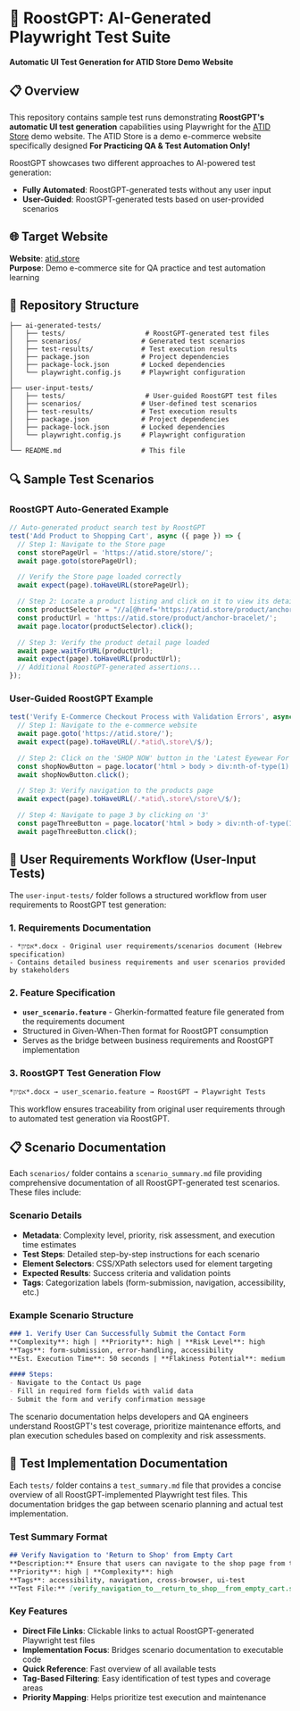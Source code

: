 # 🤖 RoostGPT: AI-Generated Playwright Test Suite

**Automatic UI Test Generation for ATID Store Demo Website**

## 📋 Overview

This repository contains sample test runs demonstrating **RoostGPT's automatic UI test generation** capabilities using Playwright for the [ATID Store](https://atid.store) demo website. The ATID Store is a demo e-commerce website specifically designed **For Practicing QA & Test Automation Only!**

RoostGPT showcases two different approaches to AI-powered test generation:
- **Fully Automated**: RoostGPT-generated tests without any user input
- **User-Guided**: RoostGPT-generated tests based on user-provided scenarios

## 🌐 Target Website

**Website**: [atid.store](https://atid.store)  
**Purpose**: Demo e-commerce site for QA practice and test automation learning  



## 📁 Repository Structure

```
├── ai-generated-tests/
│   ├── tests/                    # RoostGPT-generated test files
│   ├── scenarios/               # Generated test scenarios
│   ├── test-results/            # Test execution results
│   ├── package.json             # Project dependencies
│   ├── package-lock.json        # Locked dependencies
│   └── playwright.config.js     # Playwright configuration
│
├── user-input-tests/
│   ├── tests/                    # User-guided RoostGPT test files
│   ├── scenarios/               # User-defined test scenarios
│   ├── test-results/            # Test execution results
│   ├── package.json             # Project dependencies
│   ├── package-lock.json        # Locked dependencies
│   └── playwright.config.js     # Playwright configuration
│
└── README.md                    # This file
```

## 🔍 Sample Test Scenarios

### RoostGPT Auto-Generated Example
```javascript
// Auto-generated product search test by RoostGPT
test('Add Product to Shopping Cart', async ({ page }) => {
  // Step 1: Navigate to the Store page
  const storePageUrl = 'https://atid.store/store/';
  await page.goto(storePageUrl);

  // Verify the Store page loaded correctly
  await expect(page).toHaveURL(storePageUrl);

  // Step 2: Locate a product listing and click on it to view its details
  const productSelector = "//a[@href='https://atid.store/product/anchor-bracelet/' and contains(@class, 'woocommerce-LoopProduct-link')]";
  const productUrl = 'https://atid.store/product/anchor-bracelet/';
  await page.locator(productSelector).click();

  // Step 3: Verify the product detail page loaded
  await page.waitForURL(productUrl);
  await expect(page).toHaveURL(productUrl);
  // Additional RoostGPT-generated assertions...
});
```

### User-Guided RoostGPT Example
```javascript
test('Verify E-Commerce Checkout Process with Validation Errors', async ({ page }) => {
  // Step 1: Navigate to the e-commerce website
  await page.goto('https://atid.store/');
  await expect(page).toHaveURL(/.*atid\.store\/$/);

  // Step 2: Click on the 'SHOP NOW' button in the 'Latest Eyewear For You' category
  const shopNowButton = page.locator('html > body > div:nth-of-type(1) > div:nth-of-type(1) > div > div > main > article > div > div > section:nth-of-type(1) > div:nth-of-type(2) > div > div > div:nth-of-type(4) > div > div > a > span');
  await shopNowButton.click();

  // Step 3: Verify navigation to the products page
  await expect(page).toHaveURL(/.*atid\.store\/store\/$/);

  // Step 4: Navigate to page 3 by clicking on '3'
  const pageThreeButton = page.locator('html > body > div:nth-of-type(1) > div:nth-of-type(1) > div > div:nth-of-type(2) > main > div > nav:nth-of-type(2) > ul > li:nth-of-type(3) > a.page-numbers');
  await pageThreeButton.click();
```

## 📝 User Requirements Workflow (User-Input Tests)

The `user-input-tests/` folder follows a structured workflow from user requirements to RoostGPT test generation:

### 1. Requirements Documentation
```
- *אפיון*.docx - Original user requirements/scenarios document (Hebrew specification)
- Contains detailed business requirements and user scenarios provided by stakeholders
```
### 2. Feature Specification  
- **`user_scenario.feature`** - Gherkin-formatted feature file generated from the requirements document
- Structured in Given-When-Then format for RoostGPT consumption
- Serves as the bridge between business requirements and RoostGPT implementation

### 3. RoostGPT Test Generation Flow
```
*אפיון*.docx → user_scenario.feature → RoostGPT → Playwright Tests 
```

This workflow ensures traceability from original user requirements through to automated test generation via RoostGPT.

## 📋 Scenario Documentation

Each `scenarios/` folder contains a `scenario_summary.md` file providing comprehensive documentation of all RoostGPT-generated test scenarios. These files include:

### Scenario Details
- **Metadata**: Complexity level, priority, risk assessment, and execution time estimates
- **Test Steps**: Detailed step-by-step instructions for each scenario
- **Element Selectors**: CSS/XPath selectors used for element targeting
- **Expected Results**: Success criteria and validation points
- **Tags**: Categorization labels (form-submission, navigation, accessibility, etc.)

### Example Scenario Structure
```markdown
### 1. Verify User Can Successfully Submit the Contact Form
**Complexity**: high | **Priority**: high | **Risk Level**: high
**Tags**: form-submission, error-handling, accessibility
**Est. Execution Time**: 50 seconds | **Flakiness Potential**: medium

#### Steps:
- Navigate to the Contact Us page
- Fill in required form fields with valid data
- Submit the form and verify confirmation message
```

The scenario documentation helps developers and QA engineers understand RoostGPT's test coverage, prioritize maintenance efforts, and plan execution schedules based on complexity and risk assessments.

## 🧪 Test Implementation Documentation

Each `tests/` folder contains a `test_summary.md` file that provides a concise overview of all RoostGPT-implemented Playwright test files. This documentation bridges the gap between scenario planning and actual test implementation.

### Test Summary Format
```markdown
## Verify Navigation to 'Return to Shop' from Empty Cart
**Description:** Ensure that users can navigate to the shop page from the empty cart page using the 'RETURN TO SHOP' button.
**Priority**: high | **Complexity**: high
**Tags**: accessibility, navigation, cross-browser, ui-test
**Test File:** [verify_navigation_to__return_to_shop__from_empty_cart.spec.js](./verify_navigation_to__return_to_shop__from_empty_cart.spec.js)
```

### Key Features
- **Direct File Links**: Clickable links to actual RoostGPT-generated Playwright test files
- **Implementation Focus**: Bridges scenario documentation to executable code  
- **Quick Reference**: Fast overview of all available tests
- **Tag-Based Filtering**: Easy identification of test types and coverage areas
- **Priority Mapping**: Helps prioritize test execution and maintenance
